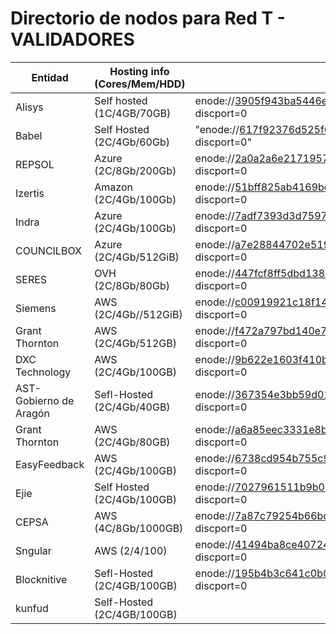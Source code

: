 ﻿# Directorio de nodos para Red T - VALIDADORES

| Entidad | Hosting info (Cores/Mem/HDD) | enode |
| ------- | ---------------------------------- | ----- |
| Alisys | Self hosted (1C/4GB/70GB) | enode://3905f943ba5446eba164c07ab5f53a84ce17d74ec4d7591f6ec54b9d7608f57cae7cfdf946616385f59cfb5b910161a1f8520cb6f992bcc0d1ab932601205e91@154.62.228.6:21000?discport=0 |
| Babel | Self Hosted (2C/4Gb/60Gb) | "enode://617f92376d525f6a1ed2eedec85adc7110afa152666b03c13dcfb710e4cc5daeb72a2c32ce55ba00dce3c5169706c445261b04eda77bb494ccbc1de0e7a67362@213.27.216.170:21000?discport=0"|
| REPSOL | Azure (2C/8Gb/200Gb) | enode://2a0a2a6e2171957282086680b8ffe022f7759e5c8ce1a41d4be6fb3d5d56e43e3be9a556a265986aaeac9d0c8a316145a813bb6dd35f77d37a30721b554e44e6@65.52.226.126:21000?discport=0 |
| Izertis | Amazon (2C/4Gb/100Gb) | enode://51bff825ab4169bc94035fb733a2613018e012460d683a032a20a2a8d305b5eb9462ad7f84ea0e7ce8eec1e0ba0647d5212912016917033c20939719397247a5@54.77.43.225:21000?discport=0 |
| Indra | Azure (2C/4Gb/100Gb) | enode://7adf7393d3d75978b3d9bf2f78436bb070e1c19eff20eb2eef07dc8293293c4ecbbbcca5a2f84ee6ca9331e8efe7d7d5662ed1f92bb96a6bd0e850715b45ed6d@40.118.64.233:21000?discport=0 |
| COUNCILBOX | Azure (2C/4Gb/512GiB) | enode://a7e28844702e519f504802a0b45638049db8bf08e18d12e0713c9e5c5707bfabb029583a87e94f8985f9584bee9257a7efe5e057ea61e6b5a16f1eb0b9b3623a@52.232.74.132:21000?discport=0 |
| SERES | OVH (2C/8Gb/80Gb) | enode://447fcf8ff5dbd13816e5107106dadbc3a06ac59d7354ed8079bd1de51751d0aebb02aaa63adaa789ddbc55a81cb6e34a49467347aaf9a8480c4a3b47d8733e33@51.83.79.101:21000?discport=0 |
| Siemens | AWS (2C/4Gb//512GiB) |  enode://c00919921c18f1449d83bb7d9bfd12e096987ffe158c2b9f0a27385b79352e7b4f7c370fb57502ca3eb8600d1e0ebe16d6d93a5648bbecc5fedb582e84ad5ef3@52.28.115.198:21000?discport=0|
| Grant Thornton | AWS (2C/4Gb/512GB) |  enode://f472a797bd140e708b0b5a37bdde663fbfb204139456bf53a7240bcb6a74949c4f919c8ac93769f7715e467571f4f2c94ca090d68c991984071f494f5299c8a2@34.252.53.185:21000?discport=0|
| DXC Technology | AWS (2C/4Gb/100GB) |  enode://9b622e1603f410beb135ec8de2532c615bae1001980a5d16ec3f00655359d7c3775836ac81e91dd4c0a0a7906eae7c58020a09cb9b641c8fd035388c7d0a031a@34.248.36.195:21000?discport=0|
| AST-Gobierno de Aragón | Sefl-Hosted (2C/4Gb/40GB) |  enode://367354e3bb59d015fce31967f5dda5c17cb3b9acc5b571695f94a13f89d2a2c64c3bca28da05b6751a7384c38152752de35787d97e9b8d6062b3371b7a9305c4@188.244.90.2:21000?discport=0|
| Grant Thornton | AWS (2C/4Gb/80GB) |  enode://a6a85eec3331e8b2474d8d24693a731ac0ff778676ff30bed74a30ec0a942a3a8b4e60591ad9c6f55dc62de04ff9042b8bc3c1046208cbfebaf34c2bf63b7a05@35.181.78.28:21000?discport=0|
| EasyFeedback | AWS (2C/4Gb/100GB) | enode://6738cd954b755c95a492d473365566a3767a9766ee6f2f5143d421d865b730e42f1d010318b13c4c3727b29657f2ee5942c1f076844d9400d5279216dc569ea7@63.35.247.87:21000?discport=0|
| Ejie | Self Hosted (2C/4Gb/100GB) | enode://7027961511b9b0cd5c2c6eb3d701a4e656a916bcee9bd9dbf7c6df5a80c962bb65c82fc7d1cc7337019564e83902cdf3a28c0b6a0ec117eb7cf9bfa5eb796ecd@185.161.117.16:21000?discport=0|
| CEPSA | AWS (4C/8Gb/1000GB) | enode://7a87c79254b66bd141238a5bbff26bddc9d98c345bfb0525b3e3779be6ca6607253b40883a9811140900a2d3e59417bc967ecf7eb68311def02e1d0ac287fab6@34.245.76.181:21000?discport=0|
| Sngular | AWS (2/4/100) | enode://41494ba8ce40724cd9f552bd8d5932909ca30a6b0d19511e028c8b8c385427e23d180f28d2320d9541eb8e5dc8d60abf550346f6528507ac53518b6dbb422b83@34.252.181.146:21000?discport=0 |
| Blocknitive | Sefl-Hosted (2C/4GB/100GB) | enode://195b4b3c641c0b0554fcc845ddfe979a4f431cb6190cfbaa87d65fa22c55fbe1817893e86a30a40cc6e90569a5afd5f4b842c260b9047ac2f6afd9ee96ea7440@185.170.96.5:21000?discport=0 |
| kunfud | Self-Hosted (2C/4GB/100GB) | | enode://b38efe0bf1e51d2637b495ab8442992bc116bee011d7730a3d2a8657555b5f039486c4b6b984ca82fcd041e06fa8e39580fd451f55a2c403e97a6a02807e4a3a@109.234.71.8:21000?discport=0 |
